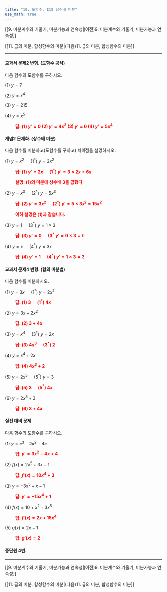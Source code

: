 ```yaml
---
title: "10. 도함수, 합과 상수배 미분"
use_math: true
---
```

[[9. 미분계수와 기울기, 미분가능과 연속성|(이전)9. 미분계수와 기울기, 미분가능과 연속성]]

[[11. 곱의 미분, 합성함수의 미분|(다음)11. 곱의 미분, 합성함수의 미분]]

***

#### 교과서 문제2 변형. (도함수 공식)
다음 함수의 도함수를 구하시오.

(1) $y=7$

(2) $y=x^4$

(3) $y=215$

(4) $y=x^5$

**<span style="color: red;">$\qquad$답: (1) $y'=0$ (2) $y'=4x^3$ (3) $y'=0$ (4) $y'=5x^4$</span>**

#### 개념2 문제화. (상수배 미분)
다음 함수를 미분하고(도함수를 구하고) 차이점을 설명하시오.

(1) $y=x^2\quad$ (1$^*$) $y=3x^2$

**<span style="color: red;">$\qquad$답: (1) $y'=2x\quad$ (1$^*$) $y'=3\times2x=6x$</span>**

**<span style="color: red;">$\qquad$설명: (1)의 미분에 상수배 $3$을 곱했다</span>**

(2) $y=x^3\quad$ (2$^*$) $y=5x^3$

**<span style="color: red;">$\qquad$답: (2) $y'=3x^2\quad$ (2$^*$) $y'=5\times3x^2=15x^2$</span>**

**<span style="color: red;">$\qquad$이하 설명은 (1)과 같습니다.</span>**

(3) $y=1\quad$ (3$^*$) $y=1\times3$

**<span style="color: red;">$\qquad$답: (3) $y'=0\quad$ (3$^*$ $y'=0\times3=0$</span>**

(4) $y=x\quad$ (4$^*$) $y=3x$

**<span style="color: red;">$\qquad$답: (4) $y'=1\quad$ (4$^*$) $y'=1\times3=3$</span>**



#### 교과서 문제4 변형. (합의 미분법)
다음 함수를 미분하시오.

(1) $y=3x\quad$ (1$^*$) $y=2x^2$

**<span style="color: red;">$\qquad$답: (1) $3\quad$ (1$^*$) $4x$</span>**

(2) $y=3x+2x^2$

**<span style="color: red;">$\qquad$답: (2) $3+4x$</span>**

(3) $y=x^4\quad$ (3$^*$) $y=2x$

**<span style="color: red;">$\qquad$답: (3) $4x^3\quad$ (3$^*$) $2$</span>**

(4) $y=x^4+2x$

**<span style="color: red;">$\qquad$답: (4) $4x^3+2$</span>**

(5) $y=2x^5\quad$ (5$^*$) $y=3$

**<span style="color: red;">$\qquad$답: (5) $3\quad$ (5$^*$) $4x$</span>**

(6) $y=2x^5+3$

**<span style="color: red;">$\qquad$답: (6) $3+4x$</span>**


#### 실전 대비 문제
다음 함수의 도함수를 구하시오.

(1) $y=x^3-2x^2+4x$

**<span style="color: red;">$\qquad$답: $y'=3x^2-4x+4$</span>**

(2) $f(x)=2x^5+3x-1$

**<span style="color: red;">$\qquad$답: $f'(x)=10x^4+3$</span>**

(3) $y=-3x^5+x-1$

**<span style="color: red;">$\qquad$답: $y'=-15x^4+1$</span>**

(4) $f(x)=10+x^2+3x^5$

**<span style="color: red;">$\qquad$답: $f'(x)=2x+15x^4$</span>**

(5) $g(x)=2x-1$

**<span style="color: red;">$\qquad$답: $g'(x)=2$</span>**

#### 중단원 4번.



***

[[9. 미분계수와 기울기, 미분가능과 연속성|(이전)9. 미분계수와 기울기, 미분가능과 연속성]]

[[11. 곱의 미분, 합성함수의 미분|(다음)11. 곱의 미분, 합성함수의 미분]]